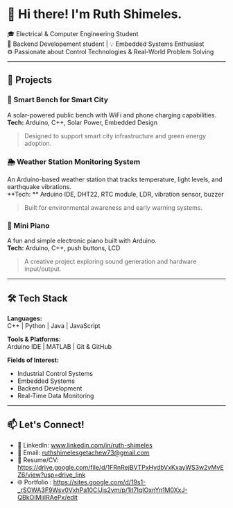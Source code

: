 
# 👋 Hi there! I'm Ruth Shimeles.

🎓 Electrical & Computer Engineering Student  
🔧 Backend Developement student | 💡 Embedded Systems Enthusiast  
⚙️ Passionate about Control Technologies & Real-World Problem Solving  

---

## 🚀 Projects

### 🔌 Smart Bench for Smart City
A solar-powered public bench with WiFi and phone charging capabilities.  
**Tech:** Arduino, C++, Solar Power, Embedded Design  
> Designed to support smart city infrastructure and green energy adoption.

### 🌦️ Weather Station Monitoring System
An Arduino-based weather station that tracks temperature, light levels, and earthquake vibrations.  
**Tech: ** Arduino IDE, DHT22, RTC module, LDR, vibration sensor, buzzer  
> Built for environmental awareness and early warning systems.

### 🎹 Mini Piano
A fun and simple electronic piano built with Arduino.  
**Tech:** Arduino, C++, push buttons, LCD 
> A creative project exploring sound generation and hardware input/output.

---

## 🛠️ Tech Stack

**Languages:**  
C++ | Python | Java | JavaScript  

**Tools & Platforms:**  
Arduino IDE | MATLAB | Git & GitHub  

**Fields of Interest:**  
- Industrial Control Systems
- Embedded Systems
- Backend Development  
- Real-Time Data Monitoring  

---

## 📫 Let's Connect!

- 💼 LinkedIn: www.linkedin.com/in/ruth-shimeles
- 📧 Email: ruthshimelesgetachew73@gmail.com
- 📄 Resume/CV: https://drive.google.com/file/d/1FRnRejBVTPxHydbVxKxayWS3w2vMvEZ6/view?usp=drive_link 
- 🌐 Portfolio : https://sites.google.com/d/19s1-_rSOWA3F9Wsv0VxhPa10CIJjs2ym/p/1it7IqIOxnYn1M0XxJ-QBkOIMiiIRAePx/edit
